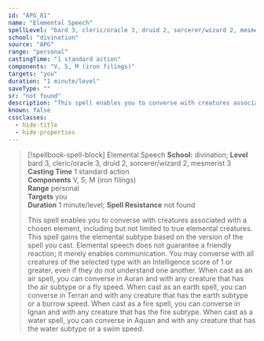 ```yaml
---
id: "APG_81"
name: "Elemental Speech"
spellLevel: "bard 3, cleric/oracle 3, druid 2, sorcerer/wizard 2, mesmerist 3"
school: "divination"
source: "APG"
range: "personal"
castingTime: "1 standard action"
components: "V, S, M (iron filings)"
targets: "you"
duration: "1 minute/level"
saveType: ""
sr: "not found"
description: "This spell enables you to converse with creatures associated with a chosen element, including but not limited to true elemental creatures. This spell gains the elemental subtype based on the version of the spell you cast. Elemental speech does not guarantee a friendly reaction; it merely enables communication. You may converse with all creatures of the selected type with an Intelligence score of 1 or greater, even if they do not understand one another.  When cast as an air spell, you can converse in Auran and with any creature that has the air subtype or a fly speed.  When cast as an earth spell, you can converse in Terran and with any creature that has the earth subtype or a burrow speed.  When cast as a fire spell, you can converse in Ignan and with any creature that has the fire subtype.  When cast as a water spell, you can converse in Aquan and with any creature that has the water subtype or a swim speed."
known: false
cssclasses:
  - hide-title
  - hide-properties
---
```


> [!spellbook-spell-block] Elemental Speech
> **School:** divination; **Level** bard 3, cleric/oracle 3, druid 2, sorcerer/wizard 2, mesmerist 3
> **Casting Time** 1 standard action  
> **Components** V, S, M (iron filings)  
> **Range** personal  
> **Targets** you  
> **Duration** 1 minute/level; **Spell Resistance** not found
> 
> This spell enables you to converse with creatures associated with a chosen element, including but not limited to true elemental creatures. This spell gains the elemental subtype based on the version of the spell you cast. Elemental speech does not guarantee a friendly reaction; it merely enables communication. You may converse with all creatures of the selected type with an Intelligence score of 1 or greater, even if they do not understand one another.  When cast as an air spell, you can converse in Auran and with any creature that has the air subtype or a fly speed.  When cast as an earth spell, you can converse in Terran and with any creature that has the earth subtype or a burrow speed.  When cast as a fire spell, you can converse in Ignan and with any creature that has the fire subtype.  When cast as a water spell, you can converse in Aquan and with any creature that has the water subtype or a swim speed.